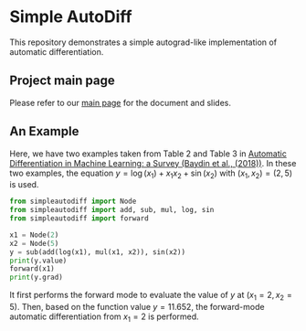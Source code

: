 # Simple AutoDiff
This repository demonstrates a simple autograd-like implementation of automatic differentiation.

## Project main page
Please refer to our [main page]() for the document and slides.

## An Example
Here, we have two examples taken from Table 2 and Table 3 in [Automatic Differentiation in Machine Learning: a Survey (Baydin et al., (2018))](https://www.jmlr.org/papers/volume18/17-468/17-468.pdf).
In these two examples, the equation $y=\log(x_1)+x_1x_2+\sin(x_2)$ with $(x_1,x_2)=(2,5)$ is used.
```python
from simpleautodiff import Node
from simpleautodiff import add, sub, mul, log, sin
from simpleautodiff import forward

x1 = Node(2)
x2 = Node(5)
y = sub(add(log(x1), mul(x1, x2)), sin(x2))
print(y.value)
forward(x1)
print(y.grad)
```
It first performs the forward mode to evaluate the value of $y$ at $(x_1=2,x_2=5)$.
Then, based on the function value $y=11.652$, the forward-mode automatic differentiation from $x_1=2$ is performed.